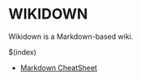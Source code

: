 # WIKIDOWN

Wikidown is a Markdown-based wiki.

$(index)
- [Markdown CheatSheet](https://www.markdownguide.org/cheat-sheet/)



